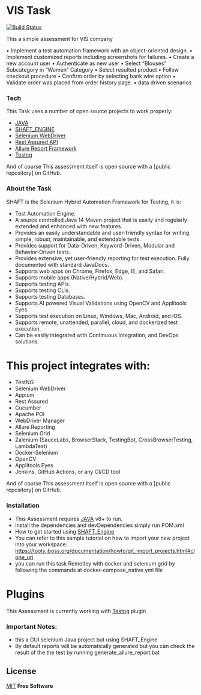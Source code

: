 # VIS Task


[![Build Status](https://travis-ci.org/joemccann/dillinger.svg?branch=master)](https://travis-ci.org/joemccann/dillinger)

This a simple assessment for VIS company

•	Implement a test automation framework with an object-oriented design. 
•	Implement customized reports including screenshots for failures. 
• Create a new account user
•	Authenticate as new user
•	Select “Blouses” Subcategory in “Women” Category
•	Select resulted product
•	Follow checkout procedure
•	Confirm order by selecting bank wire option
• Validate order was placed from order history page.
• data driven scenarios

### Tech

This Task  uses a number of open source projects to work properly:

* [JAVA](https://www.java.com/en/download/)
* [SHAFT_ENGINE](https://github.com/MohabMohie/SHAFT_ENGINE)
* [Selenium WebDriver](https://www.selenium.dev/documentation/en/)
* [Rest Assured API ](http://rest-assured.io/) 
* [Allure Report Framework](http://allure.qatools.ru/)
* [Testng](https://testng.org/)

And of course This assessment itself is open source with a [public repository]
 on GitHub.
 
### About the Task 
SHAFT is the Selenium Hybrid Automation Framework for Testing, it is:
- Test Automation Engine.
- A source controlled Java 14 Maven project that is easily and regularly extended and enhanced with new features.
- Provides an easily understandable and user-friendly syntax for writing simple, robust, maintainable, and extendable tests.
- Provides support for Data-Driven, Keyword-Driven, Modular and Behavior-Driven tests.
- Provides extensive, yet user-friendly reporting for test execution.
Fully documented with standard JavaDocs.
- Supports web apps on Chrome, Firefox, Edge, IE, and Safari.
- Supports mobile apps (Native/Hybrid/Web).
- Supports testing APIs.
- Supports testing CLIs.
- Supports testing Databases.
- Supports AI powered Visual Validations using OpenCV and Applitools Eyes.
- Supports test execution on Linux, Windows, Mac, Android, and iOS.
- Supports remote, unattended, parallel, cloud, and dockerized test execution.
- Can be easily integrated with Continuous Integration, and DevOps solutions.

# This project integrates with:
- TestNG
- Selenium WebDriver
- Appium
- Rest Assured
- Cucumber
- Apache POI
- WebDriver Manager
- Allure Reporting
- Selenium Grid
- Zalenium (SauceLabs, BrowserStack, TestingBot, CrossBrowserTesting, LambdaTest)
- Docker-Selenium
- OpenCV
- Applitools Eyes
- Jenkins, GitHub Actions, or any CI/CD tool

And of course This assessment itself is open source with a [public repository]
 on GitHub.

### Installation

- This Assessment requires [JAVA](https://www.java.com/en/download/) v8+ to run.
- Install the dependencies and devDependencies simply run POM.xml 
- How to get started using [SHAFT_Engine](https://github.com/MohabMohie/SHAFT_ENGINE/)
- You can refer to this sample tutorial on how to import your new project into your workspace: https://tools.jboss.org/documentation/howto/git_import_projects.html#clone_uri
- you can run this task Remotley with docker and selenium grid by following the commands at docker-compose_native.yml file

# Plugins

This Assessment is currently working with [Testng](http://dl.bintray.com/testng-team/testng-eclipse-release/) plugin




### Important Notes:
- this a GUI selenium Java project but using SHAFT_Engine 
- By default reports will be automatically generated but you can check the result of the the test by running generate_allure_report.bat

License
----

[MIT](https://opensource.org/licenses/MIT/)
**Free Software** 
